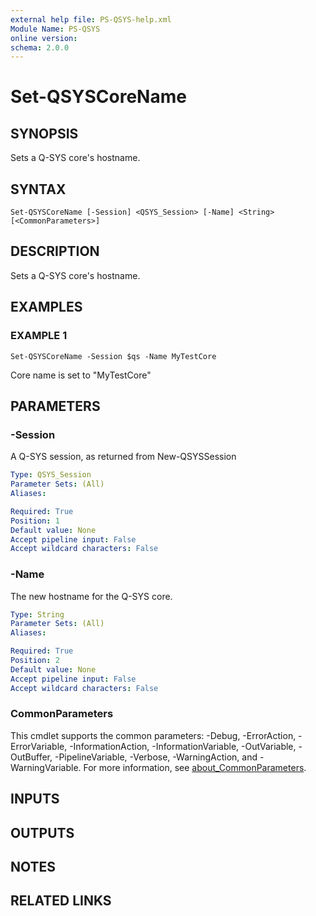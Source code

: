 ```yaml
---
external help file: PS-QSYS-help.xml
Module Name: PS-QSYS
online version:
schema: 2.0.0
---
```


# Set-QSYSCoreName

## SYNOPSIS
Sets a Q-SYS core's hostname.

## SYNTAX

```
Set-QSYSCoreName [-Session] <QSYS_Session> [-Name] <String> [<CommonParameters>]
```

## DESCRIPTION
Sets a Q-SYS core's hostname.

## EXAMPLES

### EXAMPLE 1
```
Set-QSYSCoreName -Session $qs -Name MyTestCore
```

Core name is set to "MyTestCore"

## PARAMETERS

### -Session
A Q-SYS session, as returned from New-QSYSSession

```yaml
Type: QSYS_Session
Parameter Sets: (All)
Aliases:

Required: True
Position: 1
Default value: None
Accept pipeline input: False
Accept wildcard characters: False
```

### -Name
The new hostname for the Q-SYS core.

```yaml
Type: String
Parameter Sets: (All)
Aliases:

Required: True
Position: 2
Default value: None
Accept pipeline input: False
Accept wildcard characters: False
```

### CommonParameters
This cmdlet supports the common parameters: -Debug, -ErrorAction, -ErrorVariable, -InformationAction, -InformationVariable, -OutVariable, -OutBuffer, -PipelineVariable, -Verbose, -WarningAction, and -WarningVariable. For more information, see [about_CommonParameters](http://go.microsoft.com/fwlink/?LinkID=113216).

## INPUTS

## OUTPUTS

## NOTES

## RELATED LINKS
